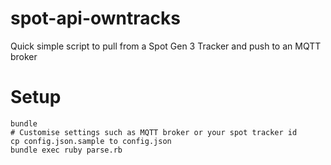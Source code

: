 # spot-api-owntracks
Quick simple script to pull from a Spot Gen 3 Tracker and push to an MQTT broker

# Setup

```
bundle
# Customise settings such as MQTT broker or your spot tracker id
cp config.json.sample to config.json
bundle exec ruby parse.rb
```
